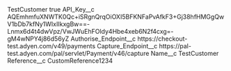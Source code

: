 <?xml version="1.0" encoding="UTF-8"?>
<CustomMetadata xmlns="http://soap.sforce.com/2006/04/metadata" xmlns:xsi="http://www.w3.org/2001/XMLSchema-instance" xmlns:xsd="http://www.w3.org/2001/XMLSchema">
    <label>TestCustomer</label>
    <protected>true</protected>
    <values>
        <field>API_Key__c</field>
        <value xsi:type="xsd:string">AQEmhmfuXNWTK0Qc+iSRgnQrqOiOXI5BFKNFaPvAfkF3+Gj38hfHMGgQwV1bDb7kfNy1WIxIIkxgBw==-Lnmx6d4t4dwVpz/VwJWuEhFOldy4Hbe4xeb6N2f4cxg=-gM4wNPY4j86d56yZ</value>
    </values>
    <values>
        <field>Authorise_Endpoint__c</field>
        <value xsi:type="xsd:string">https://checkout-test.adyen.com/v49/payments</value>
    </values>
    <values>
        <field>Capture_Endpoint__c</field>
        <value xsi:type="xsd:string">https://pal-test.adyen.com/pal/servlet/Payment/v46/capture</value>
    </values>
    <values>
        <field>Name__c</field>
        <value xsi:type="xsd:string">TestCustomer</value>
    </values>
    <values>
        <field>Reference__c</field>
        <value xsi:type="xsd:string">CustomReference1234</value>
    </values>
</CustomMetadata>
